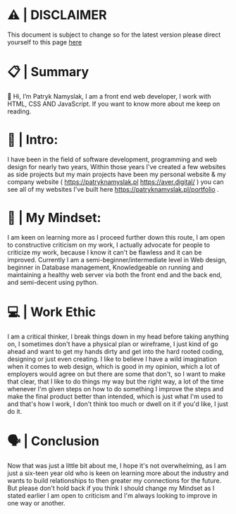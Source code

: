 # ⚠️ | DISCLAIMER
This document is subject to change so for the latest version please direct yourself to this page <a href="Https://patryknamyslak.pl/about/">here</a>

# 📋 | Summary
👋 Hi, I’m Patryk Namyslak, I am a front end web developer, I work with HTML, CSS AND JavaScript. If you want to know more about me keep on reading.
 

# 🌱 | Intro:

I have been in the field of software development, programming and web design for nearly two years, Within those years I've created a few websites as side projects but my main projects have been my personal website & my company website ( https://patryknamyslak.pl https://aver.digital/ ) you can see all of my websites I've built here https://patryknamyslak.pl/portfolio .

# 🧠 | My Mindset:

I am keen on learning more as I proceed further down this route, I am open to constructive criticism on my work, I actually advocate for people to criticize my work, because I know it can't be flawless and it can be improved. Currently I am a semi-beginner/intermediate level in Web design, beginner in Database management, Knowledgeable on running and maintaining a healthy web server via both the front end and the back end, and semi-decent using python.

# 💻 | Work Ethic

I am a critical thinker, I break things down in my head before taking anything on, I sometimes don't have a physical plan or wireframe, I just kind of go ahead and want to get my hands dirty and get into the hard rooted coding, designing or just even creating. I like to believe I have a wild imagination when it comes to web design, which is good in my opinion, which a lot of employers would agree on but there are some that don't, so I want to make that clear, that I like to do things my way but the right way, a lot of the time whenever I'm given steps on how to do something I improve the steps and make the final product better than intended, which is just what I'm used to and that's how I work, I don't think too much or dwell on it if you'd like, I just do it.


# 🗣️ | Conclusion
Now that was just a little bit about me, I hope it's not overwhelming, as I am just a six-teen year old who is keen on learning more about the industry and wants to build relationships to then greater my connections for the future. But please don't hold back if you think I should change my Mindset as I stated earlier I am open to criticism and I'm always looking to improve in one way or another.